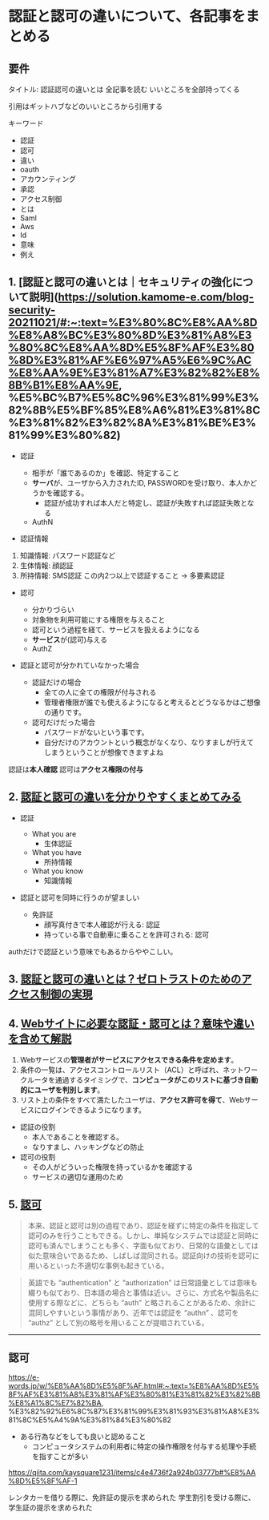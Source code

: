 # 認証と認可の違いについて、各記事をまとめる

## 要件

タイトル: 認証認可の違いとは
全記事を読む
いいところを全部持ってくる

引用はギットハブなどのいいところから引用する

キーワード
* 認証
* 認可
* 違い
* oauth
* アカウンティング
* 承認
* アクセス制御
* とは
* Saml
* Aws
* Id
* 意味
* 例え

## 1. [認証と認可の違いとは｜セキュリティの強化について説明](https://solution.kamome-e.com/blog-security-20211021/#:~:text=%E3%80%8C%E8%AA%8D%E8%A8%BC%E3%80%8D%E3%81%A8%E3%80%8C%E8%AA%8D%E5%8F%AF%E3%80%8D%E3%81%AF%E6%97%A5%E6%9C%AC%E8%AA%9E%E3%81%A7%E3%82%82%E8%8B%B1%E8%AA%9E, %E5%BC%B7%E5%8C%96%E3%81%99%E3%82%8B%E5%BF%85%E8%A6%81%E3%81%8C%E3%81%82%E3%82%8A%E3%81%BE%E3%81%99%E3%80%82)

* 認証
  + 相手が「誰であるのか」を確認、特定すること
  + **サーバ**が、ユーザから入力されたID, PASSWORDを受け取り、本人かどうかを確認する。
    - 認証が成功すれば本人だと特定し、認証が失敗すれば認証失敗となる
  + AuthN

* 認証情報
1. 知識情報: パスワード認証など
2. 生体情報: 顔認証
3. 所持情報: SMS認証
この内2つ以上で認証すること -> 多要素認証

* 認可
  + 分かりづらい
  + 対象物を利用可能にする権限を与えること
  + 認可という過程を経て、サービスを扱えるようになる
  + **サービス**が(認可)与える
  + AuthZ

* 認証と認可が分かれていなかった場合
  + 認証だけの場合
    - 全ての人に全ての権限が付与される
    - 管理者権限が誰でも使えるようになると考えるとどうなるかはご想像の通りです。
  + 認可だけだった場合
    - パスワードがないという事です。
    - 自分だけのアカウントという概念がなくなり、なりすましが行えてしまうということが想像できますよね

認証は**本人確認**
認可は**アクセス権限の付与**

## 2. [認証と認可の違いを分かりやすくまとめてみる](https://zenn.dev/tanaka_takeru/articles/aecd36a805886d)

* 認証
  + What you are
    - 生体認証
  + What you have
    - 所持情報
  + What you know
    - 知識情報

* 認証と認可を同時に行うのが望ましい
  + 免許証
    - 顔写真付きで本人確認が行える: 認証
    - 持っている事で自動車に乗ることを許可される: 認可

authだけで認証という意味でもあるからややこしい。

## 3. [認証と認可の違いとは？ゼロトラストのためのアクセス制御の実現](https://www.stylez.co.jp/zerotrust_columns/what_is_the_difference_between_certification_and_authorization/)

## 4. [Webサイトに必要な認証・認可とは？意味や違いを含めて解説](https://www.customer-data-cloud.com/blog/what-is-neccesary-certification-of-web-sight)

1. Webサービスの**管理者がサービスにアクセスできる条件を定めます**。
2. 条件の一覧は、アクセスコントロールリスト（ACL）と呼ばれ、ネットワークルータを通過するタイミングで、**コンピュータがこのリストに基づき自動的にユーザを判別します**。
3. リスト上の条件をすべて満たしたユーザは、**アクセス許可を得て**、Webサービスにログインできるようになります。

* 認証の役割
  + 本人であることを確認する。
  + なりすまし、ハッキングなどの防止
* 認可の役割
  + その人がどういった権限を持っているかを確認する
  + サービスの適切な運用のため

## 5. [認可](https://e-words.jp/w/%E8%AA%8D%E5%8F%AF.html)

> 本来、認証と認可は別の過程であり、認証を経ずに特定の条件を指定して認可のみを行うこともできる。しかし、単純なシステムでは認証と同時に認可も済んでしまうことも多く、字面も似ており、日常的な語彙としては似た意味合いであるため、しばしば混同される。認証向けの技術を認可に用いるといった不適切な事例も起きている。

> 英語でも “authentication” と “authorization” は日常語彙としては意味も綴りも似ており、日本語の場合と事情は近い。さらに、方式名や製品名に使用する際などに、どちらも “auth” と略されることがあるため、余計に混同しやすいという事情があり、近年では認証を “authn” 、認可を “authz” として別の略号を用いることが提唱されている。

***

## 認可

https://e-words.jp/w/%E8%AA%8D%E5%8F%AF.html#:~:text=%E8%AA%8D%E5%8F%AF%E3%81%A8%E3%81%AF%E3%80%81%E3%81%82%E3%82%8B%E8%A1%8C%E7%82%BA, %E3%82%92%E6%8C%87%E3%81%99%E3%81%93%E3%81%A8%E3%81%8C%E5%A4%9A%E3%81%84%E3%80%82

* ある行為などをしても良いと認めること
  + コンピュータシステムの利用者に特定の操作権限を付与する処理や手続を指すことが多い

https://qiita.com/kaysquare1231/items/c4e4736f2a924b03777b#%E8%AA%8D%E5%8F%AF-1

レンタカーを借りる際に、免許証の提示を求められた
学生割引を受ける際に、学生証の提示を求められた
